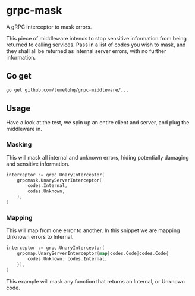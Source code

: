 # grpc-mask

A gRPC interceptor to mask errors.

This piece of middleware intends to stop sensitive information from being returned to calling services. Pass in a list of codes you wish to mask, and they shall all be returned as internal server errors, with no further information.

## Go get

```sh
go get github.com/tumelohq/grpc-middleware/...
```

## Usage 

Have a look at the test, we spin up an entire client and server, and plug the middleware in.

### Masking

This will mask all internal and unknown errors, hiding potentially damaging and sensitive information.

```go
interceptor := grpc.UnaryInterceptor(
    grpcmask.UnaryServerInterceptor(
        codes.Internal,
        codes.Unknown,
    ),
)
```

### Mapping

This will map from one error to another. In this snippet we are mapping Unknown errors to Internal.

```go
interceptor := grpc.UnaryInterceptor(
    grpcmap.UnaryServerInterceptor(map[codes.Code]codes.Code{
        codes.Unknown: codes.Internal,
    }),
)
```

This example will mask any function that returns an Internal, or Unknown code.